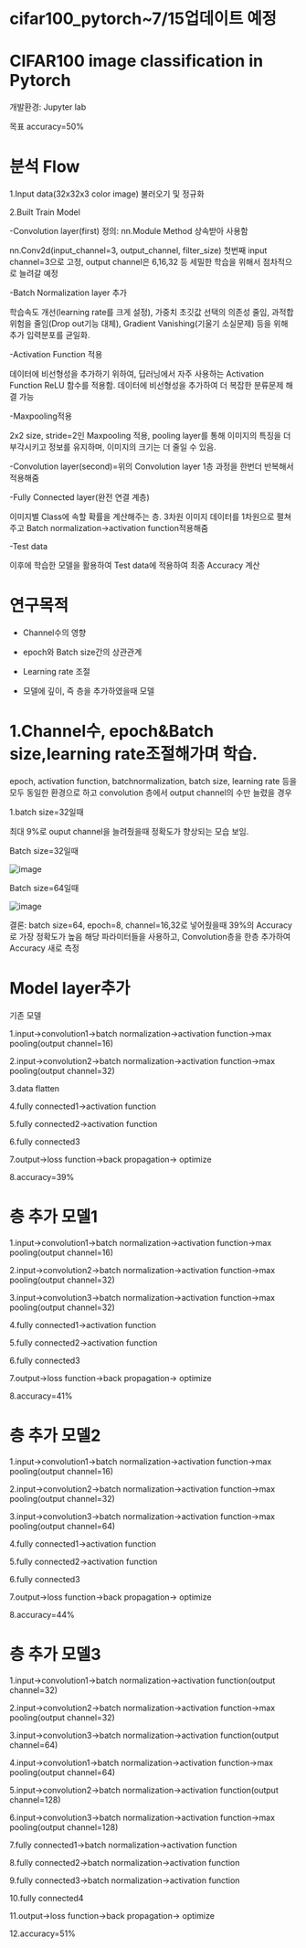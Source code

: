 # cifar100_pytorch~7/15업데이트 예정

CIFAR100 image classification in Pytorch
=========================

개발환경: Jupyter lab

목표 accuracy=50%

분석 Flow
=============

1.Input data(32x32x3 color image) 불러오기 및 정규화

2.Built Train Model

-Convolution layer(first) 정의: nn.Module Method 상속받아 사용함

nn.Conv2d(input_channel=3, output_channel, filter_size) 첫번째 input channel=3으로 고정, output channel은 6,16,32 등 세밀한 학습을 위해서 점차적으로 늘려갈 예정

-Batch Normalization layer 추가

학습속도 개선(learning rate를 크게 설정), 가중치 초깃값 선택의 의존성 줄임, 과적합 위험을 줄임(Drop out기능 대체), Gradient Vanishing(기울기 소실문제) 등을 위해 추가
입력분포를 균일화.

-Activation Function 적용

데이터에 비선형성을 추가하기 위하여, 딥러닝에서 자주 사용하는 Activation Function ReLU 함수를 적용함. 데이터에 비선형성을 추가하여 더 복잡한 분류문제 해결 가능

-Maxpooling적용

2x2 size, stride=2인 Maxpooling 적용, pooling layer를 통해 이미지의 특징을 더 부각시키고 정보를 유지하며, 이미지의 크기는 더 줄일 수 있음.

-Convolution layer(second)=위의 Convolution layer 1층 과정을 한번더 반복해서 적용해줌

-Fully Connected layer(완전 연결 계층)

이미지별 Class에 속할 확률을 계산해주는 층. 3차원 이미지 데이터를 1차원으로 펼쳐주고 Batch normalization->activation function적용해줌

-Test data

이후에 학습한 모델을 활용하여 Test data에 적용하여 최종 Accuracy 계산


연구목적
=========

- Channel수의 영향

- epoch와 Batch size간의 상관관계

- Learning rate 조절

- 모델에 깊이, 즉 층을 추가하였을때 모델 

1.Channel수, epoch&Batch size,learning rate조절해가며 학습.
==========================================

epoch, activation function, batchnormalization, batch size, learning rate 등을 모두 동일한 환경으로 하고 convolution 층에서 output channel의 수만 늘렸을 경우

1.batch size=32일때

최대 9%로 ouput channel을 늘려줬을때 정확도가 향상되는 모습 보임.

Batch size=32일때

![image](https://user-images.githubusercontent.com/104436260/178210499-299019de-1cac-41ed-bc7f-69362479df54.png)

Batch size=64일때

![image](https://user-images.githubusercontent.com/104436260/178210646-238c3a0f-ca9e-464e-8b54-89fab9b574af.png)

결론: batch size=64, epoch=8, channel=16,32로 넣어줬을때 39%의 Accuracy로 가장 정확도가 높음 해당 파라미터들을 사용하고, Convolution층을 한층 추가하여 Accuracy 새로 측정

Model layer추가
=============

기존 모델

1.input->convolution1->batch normalization->activation function->max pooling(output channel=16)

2.input->convolution2->batch normalization->activation function->max pooling(output channel=32)

3.data flatten

4.fully connected1->activation function

5.fully connected2->activation function

6.fully connected3

7.output->loss function->back propagation-> optimize

8.accuracy=39%

층 추가 모델1
=======

1.input->convolution1->batch normalization->activation function->max pooling(output channel=16)

2.input->convolution2->batch normalization->activation function->max pooling(output channel=32)

3.input->convolution3->batch normalization->activation function->max pooling(output channel=32)

4.fully connected1->activation function

5.fully connected2->activation function

6.fully connected3

7.output->loss function->back propagation-> optimize

8.accuracy=41%

층 추가 모델2
========

1.input->convolution1->batch normalization->activation function->max pooling(output channel=16)

2.input->convolution2->batch normalization->activation function->max pooling(output channel=32)

3.input->convolution3->batch normalization->activation function->max pooling(output channel=64)

4.fully connected1->activation function

5.fully connected2->activation function

6.fully connected3

7.output->loss function->back propagation-> optimize

8.accuracy=44%

층 추가 모델3
=======

1.input->convolution1->batch normalization->activation function(output channel=32)

2.input->convolution2->batch normalization->activation function->max pooling(output channel=32)

3.input->convolution3->batch normalization->activation function(output channel=64)

4.input->convolution1->batch normalization->activation function->max pooling(output channel=64)

5.input->convolution2->batch normalization->activation function(output channel=128)

6.input->convolution3->batch normalization->activation function->max pooling(output channel=128)

7.fully connected1->batch normalization->activation function

8.fully connected2->batch normalization->activation function

9.fully connected3->batch normalization->activation function

10.fully connected4

11.output->loss function->back propagation-> optimize

12.accuracy=51%
